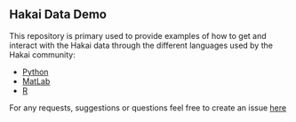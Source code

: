 ## Hakai Data Demo
This repository is primary used to provide examples of how to get and interact with the Hakai data through the different languages used by the Hakai community:

- [Python](./python/)
- [MatLab](./matlab/)
- [R](./r/)

For any requests, suggestions or questions feel free to create an issue [here](https://github.com/HakaiInstitute/hakai-oceanography-data-demo/issues/new)